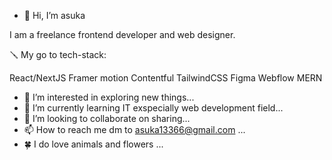 - 👋 Hi, I’m asuka

I am a freelance frontend developer and web designer.

🪛 My go to tech-stack:

React/NextJS
Framer motion
Contentful
TailwindCSS
Figma
Webflow
MERN

  
- 👀 I’m interested in exploring new things...
- 🌱 I’m currently learning IT exspecially web development field...
- 💞️ I’m looking to collaborate on sharing...
- 📫 How to reach me dm to asuka13366@gmail.com ...
- 🍀 I do love animals and flowers ...

